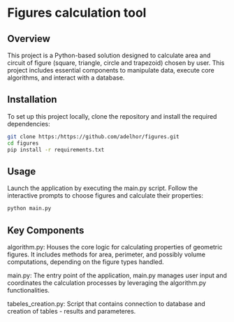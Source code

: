 # Figures calculation tool

## Overview
This project is a Python-based solution designed to calculate area and circuit of figure (square, triangle, circle and trapezoid) chosen by user. This project includes essential components to manipulate data, execute core algorithms, and interact with a database.

## Installation
To set up this project locally, clone the repository and install the required dependencies:

```bash
git clone https:/https://github.com/adelhor/figures.git
cd figures
pip install -r requirements.txt
```

## Usage
Launch the application by executing the main.py script. Follow the interactive prompts to choose figures and calculate their properties:

```bash
python main.py
```

## Key Components
algorithm.py: Houses the core logic for calculating properties of geometric figures. It includes methods for area, perimeter, and possibly volume computations, depending on the figure types handled.

main.py: The entry point of the application, main.py manages user input and coordinates the calculation processes by leveraging the algorithm.py functionalities.

tabeles_creation.py: Script that contains connection to database and creation of tables - results and parameteres.

